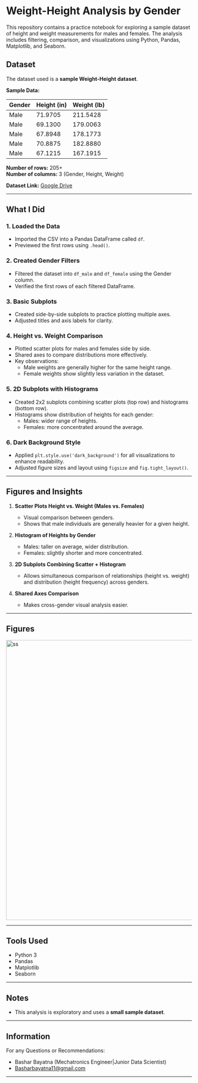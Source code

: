 # Weight-Height Analysis by Gender

This repository contains a practice notebook for exploring a sample dataset of height and weight measurements for males and females. The analysis includes filtering, comparison, and visualizations using Python, Pandas, Matplotlib, and Seaborn.

## Dataset
The dataset used is a **sample Weight-Height dataset**.

**Sample Data:**

| Gender | Height (in) | Weight (lb) |
|--------|------------|------------|
| Male   | 71.9705    | 211.5428   |
| Male   | 69.1300    | 179.0063   |
| Male   | 67.8948    | 178.1773   |
| Male   | 70.8875    | 182.8880   |
| Male   | 67.1215    | 167.1915   |


**Number of rows:** 205+  
**Number of columns:** 3 (Gender, Height, Weight)

**Dataset Link:** [Google Drive](https://drive.google.com/file/d/1PdOdd24kbLLiKc8ssKRieqUkdE6GuV44/view)

---

## What I Did

### 1. Loaded the Data
- Imported the CSV into a Pandas DataFrame called `df`.  
- Previewed the first rows using `.head()`.

### 2. Created Gender Filters
- Filtered the dataset into `df_male` and `df_female` using the Gender column.  
- Verified the first rows of each filtered DataFrame.

### 3. Basic Subplots
- Created side-by-side subplots to practice plotting multiple axes.  
- Adjusted titles and axis labels for clarity.

### 4. Height vs. Weight Comparison
- Plotted scatter plots for males and females side by side.  
- Shared axes to compare distributions more effectively.  
- Key observations:
  - Male weights are generally higher for the same height range.  
  - Female weights show slightly less variation in the dataset.  

### 5. 2D Subplots with Histograms
- Created 2x2 subplots combining scatter plots (top row) and histograms (bottom row).  
- Histograms show distribution of heights for each gender:
  - Males: wider range of heights.
  - Females: more concentrated around the average.

### 6. Dark Background Style
- Applied `plt.style.use('dark_background')` for all visualizations to enhance readability.  
- Adjusted figure sizes and layout using `figsize` and `fig.tight_layout()`.

---

## Figures and Insights

1. **Scatter Plots Height vs. Weight (Males vs. Females)**  
   - Visual comparison between genders.
   - Shows that male individuals are generally heavier for a given height.
   
2. **Histogram of Heights by Gender**  
   - Males: taller on average, wider distribution.
   - Females: slightly shorter and more concentrated.

3. **2D Subplots Combining Scatter + Histogram**  
   - Allows simultaneous comparison of relationships (height vs. weight) and distribution (height frequency) across genders.

4. **Shared Axes Comparison**
   - Makes cross-gender visual analysis easier.

---
## Figures

<img width="850" height="759" alt="ss" src="https://github.com/user-attachments/assets/2783f0c5-1d70-4cb9-bba7-96a73ddb788f" />



---
## Tools Used
- Python 3  
- Pandas  
- Matplotlib  
- Seaborn  

---

## Notes
- This analysis is exploratory and uses a **small sample dataset**.  
- ---
##  Information 
 For any Questions or Recommendations:
  - Bashar Bayatna (Mechatronics Engineer|Junior Data Scientist)
  - Basharbayatna11@gmail.com

---
